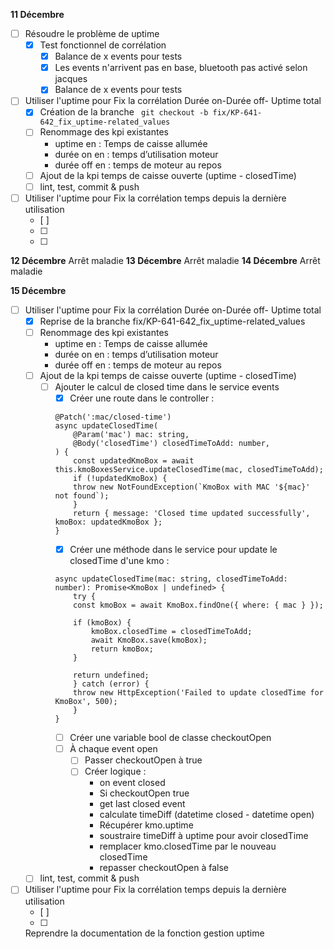 **11 Décembre**
- [ ] Résoudre le problème de uptime 
    - [x] Test fonctionnel de corrélation 
        - [x] Balance de x events pour tests
        - [x] Les events n'arrivent pas en base, bluetooth pas activé selon jacques
        - [x] Balance de x events pour tests
- [ ] Utiliser l'uptime pour Fix la corrélation Durée on-Durée off- Uptime total
    - [x] Création de la branche ``` git checkout -b fix/KP-641-642_fix_uptime-related_values```
    - [ ] Renommage des kpi existantes
        - uptime en  : Temps de caisse allumée
        - durée on en : temps d’utilisation moteur
        - durée off en : temps de moteur au repos
    - [ ] Ajout de la kpi temps de caisse ouverte (uptime - closedTime)
    - [ ] lint, test, commit & push
- [ ] Utiliser l'uptime pour Fix la corrélation temps depuis la dernière utilisation
    - [ ] 
    - [ ] 
    - [ ] 

**12 Décembre**
Arrêt maladie
**13 Décembre**
Arrêt maladie
**14 Décembre**
Arrêt maladie


**15 Décembre**
- [ ] Utiliser l'uptime pour Fix la corrélation Durée on-Durée off- Uptime total
    - [x] Reprise de la branche fix/KP-641-642_fix_uptime-related_values
    - [ ] Renommage des kpi existantes
        - uptime en  : Temps de caisse allumée
        - durée on en : temps d’utilisation moteur
        - durée off en : temps de moteur au repos
    - [ ] Ajout de la kpi temps de caisse ouverte (uptime - closedTime)
        - [ ] Ajouter le calcul de closed time dans le service events
            - [x] Créer une route dans le controller : 
            ```
            @Patch(':mac/closed-time')
            async updateClosedTime(
                @Param('mac') mac: string,
                @Body('closedTime') closedTimeToAdd: number,
            ) {
                const updatedKmoBox = await this.kmoBoxesService.updateClosedTime(mac, closedTimeToAdd);
                if (!updatedKmoBox) {
                throw new NotFoundException(`KmoBox with MAC '${mac}' not found`);
                }
                return { message: 'Closed time updated successfully', kmoBox: updatedKmoBox };
            }
            ```
            - [x] Créer une méthode dans le service pour update le closedTime d'une kmo : 
            ```
            async updateClosedTime(mac: string, closedTimeToAdd: number): Promise<KmoBox | undefined> {
                try {
                const kmoBox = await KmoBox.findOne({ where: { mac } });

                if (kmoBox) {
                    kmoBox.closedTime = closedTimeToAdd;
                    await KmoBox.save(kmoBox);
                    return kmoBox;
                }

                return undefined;
                } catch (error) {
                throw new HttpException('Failed to update closedTime for KmoBox', 500);
                }
            }
            ```
            - [ ] Créer une variable bool de classe checkoutOpen
            - [ ] À chaque event open
                - [ ] Passer checkoutOpen à true
                - [ ] Créer logique : 
                    - on event closed
                    - Si checkoutOpen true
                    - get last closed event
                    - calculate timeDiff (datetime closed - datetime open)
                    - Récupérer kmo.uptime
                    - soustraire timeDiff à uptime pour avoir closedTime
                    - remplacer kmo.closedTime par le nouveau closedTime
                    - repasser checkoutOpen à false
    - [ ] lint, test, commit & push
- [ ] Utiliser l'uptime pour Fix la corrélation temps depuis la dernière utilisation
    - [ ] 
    - [ ] 

    Reprendre la documentation de la fonction gestion uptime